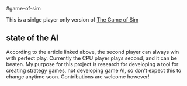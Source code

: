 #game-of-sim

This is a sinlge player only version of [The Game of Sim](https://en.wikipedia.org/wiki/Sim_(pencil_game))


## state of the AI
According to the article linked above, the second player can always win with perfect play. Currently the CPU player plays second, and it can be beaten. My purpose for this project is research for developing a tool for creating strategy games, not developing game AI, so don't expect this to change anytime soon. Contributions are welcome however!

